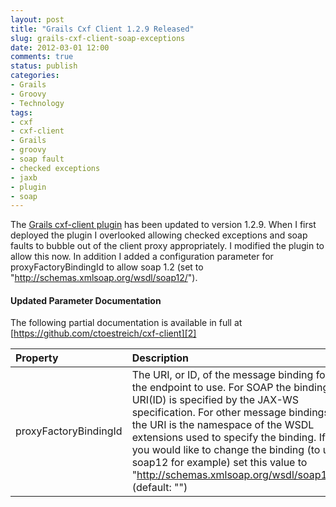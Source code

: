 ```yaml
---
layout: post
title: "Grails Cxf Client 1.2.9 Released"
slug: grails-cxf-client-soap-exceptions
date: 2012-03-01 12:00
comments: true
status: publish
categories: 
- Grails
- Groovy
- Technology
tags: 
- cxf
- cxf-client
- Grails
- groovy
- soap fault
- checked exceptions
- jaxb
- plugin
- soap
---
```

The [Grails cxf-client plugin][1] has been updated to version 1.2.9.  When I first deployed the plugin I overlooked allowing checked exceptions and soap faults to bubble out of the client proxy appropriately.  I modified the plugin to allow this now.  In addition I added a configuration parameter for proxyFactoryBindingId to allow soap 1.2 (set to "http://schemas.xmlsoap.org/wsdl/soap12/").

#### Updated Parameter Documentation ####

The following partial documentation is available in full at [https://github.com/ctoestreich/cxf-client][2]

Property|Description|Required
:-----------|:------------|:------------
proxyFactoryBindingId|The URI, or ID, of the message binding for the endpoint to use. For SOAP the binding URI(ID) is specified by the JAX-WS specification. For other message bindings the URI is the namespace of the WSDL extensions used to specify the binding. If you would like to change the binding (to use soap12 for example) set this value to "http://schemas.xmlsoap.org/wsdl/soap12/". (default: "")|No

[1]: http://www.grails.org/plugin/cxf-client (Grails Cxf Client Plugin)
[2]: https://github.com/ctoestreich/cxf-client